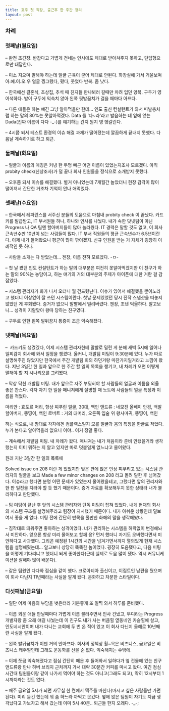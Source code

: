 ```yaml
---
title: 호주 첫 직장, 출근후 한 주간 정리
layout: post
---
```

<div id="toc"><b><span style="font-size: large;">차례</span></b></br></div>

### 첫째날(월요일) ###
  
&#8211; 완전 초긴장. 반갑다고 가볍게 건네는 인사에도 제대로 받아쳐주지 못하고, 단답형으로만 대답한다.

&#8211; 미소 지으며 말해야 하는데 얼굴 근육이 굳어 제대로 안된다. 화장실에 가서 거울보며 아.에.이.오.우 얼굴 찡그렸다, 폈다, 웃었다 반복. 좀 낫다.

&#8211; 한국에선 결혼식, 초상집, 추석 때 친지들 만나뵈러 갈때만 차려 입던 양복, 구두가 영 어색하다. 발이 구두에 익숙치 않아 왼쪽 뒷발꿈치가 걸을 때마다 아프다.

&#8211; 다른 애들은 하는 얘긴 그냥 알아먹을만 한데&#8230; 인도 출신 컨설턴트가 와서 따발총처럼 하는 말의 80%는 못알아먹겠다. Data 를 &#8216;다~라&#8217;라고 발음하는 데 옆에 앉는 Dada(진짜 이름이 다다 -_-)를 얘기하는 건지 뭔지 영 헷갈린다.

&#8211; 4시쯤 되서 테스트 환경의 이슈 해결 과제가 떨어졌는데 깔끔하게 끝내지 못했다. 다음날 계속하기로 하고 퇴근.

### 둘째날(화요일) ###

&#8211; 얼굴과 이름의 매칭은 커녕 한 두명 빼곤 어떤 이름이 있었는지조차 모르겠다. 아직 probity check(신상조사)가 덜 끝나 회사 인원들을 정식으로 소개받지 못했다.

&#8211; 오후쯤 되서 이슈를 해결했다. 별거 아니었는데 7개월간 놀았더니 현장 감각이 많이 떨어져서 간단한 거조차 기억이 안나 애먹었다. 

### 셋째날(수요일) ###

&#8211; 한국에서 레퍼런스를 서주신 분들의 도움으로 마침내 probity check 이 끝났다. 카드키를 발급받고, IT 부서원들 하나, 하나와 인사를 나눴다. 내가 속한 닷넷팀이 아닌 Progress 나 QA 팀엔 할아버지들이 많아 놀라웠다. IT 경력은 말할 것도 없고, 이 회사 근속년수만 10년이 넘는 사람들이 많다. IT 부서 직원들의 평균 근속년수가 6.5년이란다. 이제 내가 들어왔으니 평균이 많이 깎이겠지. 신규 인원을 받는 거 자체가 굉장히 이례적인 듯 하다.

&#8211; 사람들 소개는 다 받았는데&#8230; 젠장, 이름 전혀 모르겠다. -ㅁ-

&#8211; 첫 날 봤던 인도 컨설턴트가 하는 말의 대부분은 여전히 못알아먹겠지만 이 친구가 하는 말의 90%는 농담이고, 하는 얘기의 거의 대부분의 주제가 아이폰에 대한 거란 걸 감잡았다.

&#8211; 시스템 관리자가 화가 나서 오더니 뭘 건드렸냔다. 이슈가 있어서 해결했을 뿐이노라고 했더니 이상없이 잘 쓰던 시스템이란다. 첫날 문제있었던 당시 진작 스냅샷을 떠놓지 않았던 게 후회됐다. 증거가 없으니 말빨에서 밀려버렸다. 젠장, 조낸 억울하다. 알고보니&#8230; 성격이 지랄맞아 왕따 당하는 친구였다.

&#8211; 구두로 인한 왼쪽 발뒤꿈치 통증이 조금 익숙해졌다.

### 넷째날(목요일) ###

&#8211;&nbsp; 카드키도 생겼겠다, 어제 시스템 관리자한테 말빨로 밀린 게 분해 새벽 5시에 일어나 일찌감치 회사에 와서 일정을 챙겼다. 옳커니, 개발팀 미팅이 9:30분에 있다. 누가 따로 설명해주진 않았지만 한국에서 주간 개발팀 회의 하던거랑 마찬가지일거라고 느낌이 왔다. 지난 3일간 한 일과 앞으로 한 주간 할 일의 목록을 챙기고, 내 차례가 오면 어떻게 말해야 할 지 시나리오를 그려봤다.

&#8211; 막상 닥친 개발팀 미팅. 내가 앞으로 자주 부딪혀야 할 사람들의 얼굴과 이름을 외울 좋은 찬스다. 각자 자기 한 일을 매니져에게 설명할 때 노트에 사람들의 얼굴 특징과 이름을 적었다.

마리안 : 효도르 머리, 항상 찌푸린 얼굴, 30대, 백인
앤드류 : 네모진 올빼미 안경, 백발 할아버지, 뚱띵이, 백인
로버트 : 거의 대머리, 오른쪽 입술 위 왕사마귀, 뚱띵이, 백인

하는 식으로, 내 맘대로 각자에겐 컴플렉스일지 모를 얼굴과 몸의 특징을 한글로 적었다. 누가 본다고 알아먹을리 없으니 이야.. 이거 정말 좋다.

&#8211; 계속해서 개발팀 미팅. 내 차례가 왔다. 매니져는 내가 처음이라 준비 안됐을거라 생각했는지 이미 뭐하는 지 알고 있지만 따로 덧붙일게 없느냐고 물어왔다.

원래 지난 3일간 한 일의 목록에

Solved issue on 208 이란 게 있었지만 맞은 편에 앉은 인상 찌푸리고 있는 시스템 관리자의 얼굴을 보고 Made a few minor changes on 208 라고 돌려 말한 후 넘어갔다. 이슈라고 했다면 분명 어떤 문제가 있었는지 물어왔을테고, 그랬다면 앞의 관리자와 한 판 일전을 치러야 할 듯 했기 때문이다. 증거 자료를 확보해두지 못한 상태라 내가 불리하다고 판단했다.

&#8211; 팀 미팅이 끝난 후 앞의 시스템 관리자와 단독 미팅이 잡혀 있었다. 내게 현재의 회사의 시스템 구조를 설명해주라고 팀장이 지시했기 때문이다. 내가 아쉬운 상황인데 밑보여서 좋을 게 없다. 미팅 전에 간단히 반목을 풀만한 화해의 말을 생각해놨다.

&#8211; 짐작대로 띄워주면 좋아하는 성격이었다. 너가 관리하는 시스템을 허락없이 변경해놔서 미안하다. 앞으론 항상 미리 물어보고 할께 응? 먼저 했더니 자기도 오버했다면서 미안하다고 사과했다. 그리곤 예정된 1시간의 시간을 넘겨가면서까지 열의있게 현재 시스템을 설명해줬는데&#8230; 알고보니 상당히 똑똑한 놈이었다. 굉장히 도움됐다고, 다음 미팅을 어떻게 기다리냐고 했더니 되게 좋아한다(근데 실제로 도움 많이 됐다. 역시 커뮤니케이션을 잘해야 많이 배운다).

&#8211; 같은 팀원인 다다와 점심을 같이 했다. 크로아티아 출신이고, 이집트인 남편을 뒀으며 이 회사 다닌지 11년째라는 사실을 알게 됐다. 온화하고 차분한 스타일이다.

### 다섯째날(금요일) ###

&#8211; 일단 어제 마음의 부담을 벗은터라 기분좋게 또 일찍 와서 하루를 준비했다.

&#8211; 이름 외운 애들 만날때마다 가볍게 이름 불러주면서 인사 건냈고, 부디라는 Progress 개발자랑 좀 오래 얘길 나눴는데 이 친구도 내가 사는 버큼힐 옆동네인 카슬힐에 살고, 인도네시안이며 내가 다니는 교회에 두 번 온 적이 있고 이 회사 다닌지 올해로 10년째 란 사실을 알게 됐다.

&#8211; 왼쪽 발뒤꿈치가 이젠 거의 안아프다. 회사의 정책상 월~목은 비즈니스, 금요일은 비즈니스 캐주얼인데 그래도 운동화를 신을 순 없다. 익숙해지는 수밖에.

&#8211; 이제 쪼금 익숙해졌다고 점심 간단히 떼운 후 들어와서 일하다가 옆 건물에 있는 친구 앤드류랑 만나 하버 브리지 근처까지 가서 대략 30분간 커피를 마시고 왔다. 여긴 점심 시간때 팀원들이랑 같이 나가서 먹어야 하는 것도 아니고(그래도 되고), 딱히 12시부터 1시까지라는 것도 없다.

&#8211; 매주 금요일 5시가 되면 사무실 한 켠에서 맥주를 마신다(마시고 싶은 사람들만 가면 된다). 미리 듣긴 했는데 뭐 좀 하느라 까먹고 못갔다. 옆에 앉은 팀원이 자기도 지금 생각났다고 가보자고 해서 갔는데 이미 5시 40분.. 퇴근들 한지 오래다. -_-;